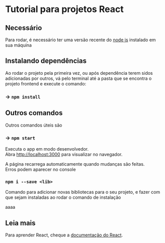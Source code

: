 # Tutorial para projetos React

## Necessário
Para rodar, é necessário ter uma versão recente do [node js](https://nodejs.org/pt) instalado em sua máquina

## Instalando dependências
Ao rodar o projeto pela primeira vez, ou após dependência terem sidos adicionadas por outros, vá pelo terminal 
até a pasta que se encontra o projeto frontend e execute o comando:
### -> `npm install`

## Outros comandos

Outros comandos úteis são

### -> `npm start`

Executa o app em modo desenvolvedor.\
Abra [http://localhost:3000](http://localhost:3000) para visualizar no navegador.

A página recarrega automaticamente quando mudanças são feitas.\
Erros podem aparecer no console

### `npm i --save <lib>`

Comando para adicionar novas bibliotecas para o seu projeto, e fazer com que sejam instaladas ao rodar o comando de instalação

aaaa
## Leia mais

Para aprender React, cheque a [documentação do React](https://reactjs.org/).
